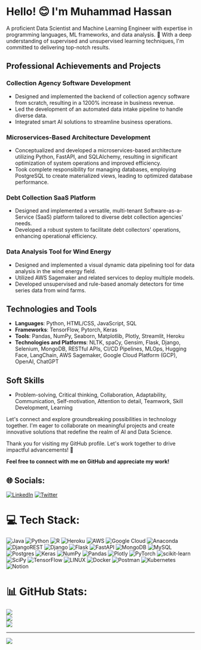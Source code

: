 # Hello! 😊 I'm Muhammad Hassan

A proficient Data Scientist and Machine Learning Engineer with expertise in programming languages, ML frameworks, and data analysis. 🚀 With a deep understanding of supervised and unsupervised learning techniques, I'm committed to delivering top-notch results.

## Professional Achievements and Projects

### Collection Agency Software Development
- Designed and implemented the backend of collection agency software from scratch, resulting in a 1200% increase in business revenue.
- Led the development of an automated data intake pipeline to handle diverse data.
- Integrated smart AI solutions to streamline business operations.

### Microservices-Based Architecture Development
- Conceptualized and developed a microservices-based architecture utilizing Python, FastAPI, and SQLAlchemy, resulting in significant optimization of system operations and improved efficiency.
- Took complete responsibility for managing databases, employing PostgreSQL to create materialized views, leading to optimized database performance.

### Debt Collection SaaS Platform
- Designed and implemented a versatile, multi-tenant Software-as-a-Service (SaaS) platform tailored to diverse debt collection agencies' needs.
- Developed a robust system to facilitate debt collectors' operations, enhancing operational efficiency.

### Data Analysis Tool for Wind Energy
- Designed and implemented a visual dynamic data pipelining tool for data analysis in the wind energy field.
- Utilized AWS Sagemaker and related services to deploy multiple models.
- Developed unsupervised and rule-based anomaly detectors for time series data from wind farms.

## Technologies and Tools
- **Languages**: Python, HTML/CSS, JavaScript, SQL
- **Frameworks**: TensorFlow, Pytorch, Keras
- **Tools**: Pandas, NumPy, Seaborn, Matplotlib, Plotly, Streamlit, Heroku
- **Technologies and Platforms**: NLTK, spaCy, Gensim, Flask, Django, Selenium, MongoDB, RESTful APIs, CI/CD Pipelines, MLOps, Hugging Face, LangChain, AWS Sagemaker, Google Cloud Platform (GCP), OpenAI, ChatGPT

## Soft Skills
- Problem-solving, Critical thinking, Collaboration, Adaptability, Communication, Self-motivation, Attention to detail, Teamwork, Skill Development, Learning

Let's connect and explore groundbreaking possibilities in technology together. I'm eager to collaborate on meaningful projects and create innovative solutions that redefine the realm of AI and Data Science.

Thank you for visiting my GitHub profile. Let's work together to drive impactful advancements! 🤝

**Feel free to connect with me on GitHub and appreciate my work!**



## 🌐 Socials:
[![LinkedIn](https://img.shields.io/badge/LinkedIn-%230077B5.svg?logo=linkedin&logoColor=white)](https://linkedin.com/in/https://www.linkedin.com/in/ehtisham-sadiq/) [![Twitter](https://img.shields.io/badge/Twitter-%231DA1F2.svg?logo=Twitter&logoColor=white)](https://twitter.com/https://twitter.com/EhtishamSadiq10) 

# 💻 Tech Stack:
![Java](https://img.shields.io/badge/java-%23ED8B00.svg?style=flat-square&logo=java&logoColor=white) ![Python](https://img.shields.io/badge/python-3670A0?style=flat-square&logo=python&logoColor=ffdd54) ![R](https://img.shields.io/badge/r-%23276DC3.svg?style=flat-square&logo=r&logoColor=white) ![Heroku](https://img.shields.io/badge/heroku-%23430098.svg?style=flat-square&logo=heroku&logoColor=white) ![AWS](https://img.shields.io/badge/AWS-%23FF9900.svg?style=flat-square&logo=amazon-aws&logoColor=white) ![Google Cloud](https://img.shields.io/badge/Google%20Cloud-%234285F4.svg?style=flat-square&logo=google-cloud&logoColor=white) ![Anaconda](https://img.shields.io/badge/Anaconda-%2344A833.svg?style=flat-square&logo=anaconda&logoColor=white) ![DjangoREST](https://img.shields.io/badge/DJANGO-REST-ff1709?style=flat-square&logo=django&logoColor=white&color=ff1709&labelColor=gray) ![Django](https://img.shields.io/badge/django-%23092E20.svg?style=flat-square&logo=django&logoColor=white) ![Flask](https://img.shields.io/badge/flask-%23000.svg?style=flat-square&logo=flask&logoColor=white) ![FastAPI](https://img.shields.io/badge/FastAPI-005571?style=flat-square&logo=fastapi) ![MongoDB](https://img.shields.io/badge/MongoDB-%234ea94b.svg?style=flat-square&logo=mongodb&logoColor=white) ![MySQL](https://img.shields.io/badge/mysql-%2300f.svg?style=flat-square&logo=mysql&logoColor=white) ![Postgres](https://img.shields.io/badge/postgres-%23316192.svg?style=flat-square&logo=postgresql&logoColor=white) ![Keras](https://img.shields.io/badge/Keras-%23D00000.svg?style=flat-square&logo=Keras&logoColor=white) ![NumPy](https://img.shields.io/badge/numpy-%23013243.svg?style=flat-square&logo=numpy&logoColor=white) ![Pandas](https://img.shields.io/badge/pandas-%23150458.svg?style=flat-square&logo=pandas&logoColor=white) ![Plotly](https://img.shields.io/badge/Plotly-%233F4F75.svg?style=flat-square&logo=plotly&logoColor=white) ![PyTorch](https://img.shields.io/badge/PyTorch-%23EE4C2C.svg?style=flat-square&logo=PyTorch&logoColor=white) ![scikit-learn](https://img.shields.io/badge/scikit--learn-%23F7931E.svg?style=flat-square&logo=scikit-learn&logoColor=white) ![SciPy](https://img.shields.io/badge/SciPy-%230C55A5.svg?style=flat-square&logo=scipy&logoColor=%white) ![TensorFlow](https://img.shields.io/badge/TensorFlow-%23FF6F00.svg?style=flat-square&logo=TensorFlow&logoColor=white) ![LINUX](https://img.shields.io/badge/Linux-FCC624?style=flat-square&logo=linux&logoColor=black) ![Docker](https://img.shields.io/badge/docker-%230db7ed.svg?style=flat-square&logo=docker&logoColor=white) ![Postman](https://img.shields.io/badge/Postman-FF6C37?style=flat-square&logo=postman&logoColor=white) ![Kubernetes](https://img.shields.io/badge/kubernetes-%23326ce5.svg?style=flat-square&logo=kubernetes&logoColor=white) ![Notion](https://img.shields.io/badge/Notion-%23000000.svg?style=flat-square&logo=notion&logoColor=white)

# 📊 GitHub Stats:
![](https://github-readme-stats.vercel.app/api?username=ehtisham-sadiq&theme=vue-dark&hide_border=false&include_all_commits=true&count_private=true)<br/>
![](https://github-readme-streak-stats.herokuapp.com/?user=ehtisham-sadiq&theme=vue-dark&hide_border=false)<br/>
![](https://github-readme-stats.vercel.app/api/top-langs/?username=ehtisham-sadiq&theme=vue-dark&hide_border=false&include_all_commits=true&count_private=true&layout=compact)


---
<!-- [![](https://visitcount.itsvg.in/api?id=ehtisham-sadiq&icon=0&color=0)](https://visitcount.itsvg.in) -->
[![](https://visitcount.itsvg.in/api?id=ehtisham-sadiq&label=Profile%20Views&color=1&icon=0&pretty=false)](https://visitcount.itsvg.in)

<!-- Proudly created with GPRM ( https://gprm.itsvg.in ) -->

